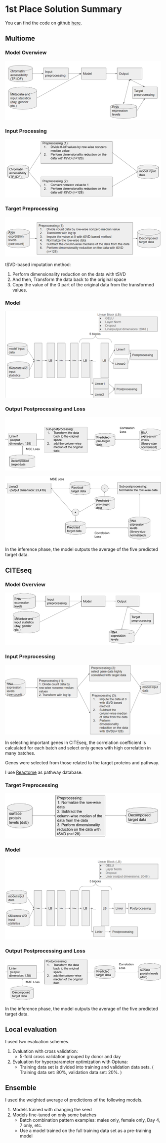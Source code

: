
# 1st Place Solution Summary

You can find the code on github
[here](https://github.com/shu65/open-problems-multimodal).

## Multiome

### Model Overwiew

![](images/multiome_model_overview.png)

### Input Processing

![](images/multiome_input_preprocessing.png)

### Target Preprocessing

![](images/multiome_target_preprocessing.png)

tSVD-based imputation method:

1.  Perform dimensionality reduction on the data with tSVD
2.  And then, Transform the data back to the original space
3.  Copy the value of the 0 part of the original data from the
    transformed values.

### Model

![](images/multiome_model.png)

### Output Postprocessing and Loss

![](images/multiome_postprecessing_1.png)

![](images/multiome_postprocessing_2.png)

In the inference phase, the model outputs the average of the five
predicted target data.

## CITEseq

### Model Overview

![](images/cite_model_overview.png)

### Input Preprocessing

![](images/cite_input_preprocessing.png)

In selecting important genes in CITEseq, the correlation coefficient is
calculated for each batch and select only genes with high correlation in
many batches.

Genes were selected from those related to the target proteins and
pathway.

I use [Reactome](https://reactome.org/) as pathway database.

### Target Preprocessing

![](images/cite_target_preprocessing.png)

### Model

![](images/cite_model.png)

### Output Postprocessing and Loss

![](images/cite_output_postprocessing.png)

In the inference phase, the model outputs the average of the five
predicted target data.

## Local evaluation

I used two evaluation schemes.

1.  Evaluation with cross validation:
    - 5-fold cross validation grouped by donor and day
2.  Evaluation for hyperparameter optimization with Optuna:
    - Training data set is divided into training and validation data
      sets. ( Training data set: 80%, validation data set: 20%. )

## Ensemble

I used the weighted average of predictions of the following models.

1.  Models trained with changing the seed
2.  Models fine-tuned on only some batches
    - Batch combination pattern examples: males only, female only, Day
      4, 7 only, etc.
    - Use a model trained on the full training data set as a
      pre-training model
